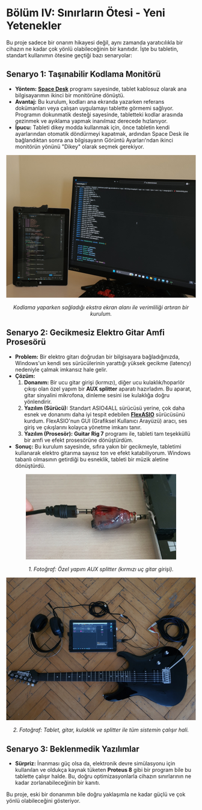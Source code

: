 # Bölüm IV: Sınırların Ötesi - Yeni Yetenekler

Bu proje sadece bir onarım hikayesi değil, aynı zamanda yaratıcılıkla bir cihazın ne kadar çok yönlü olabileceğinin bir kanıtıdır. İşte bu tabletin, standart kullanımın ötesine geçtiği bazı senaryolar:

## Senaryo 1: Taşınabilir Kodlama Monitörü

*   **Yöntem:** **[Space Desk](https://www.spacedesk.net/)** programı sayesinde, tablet kablosuz olarak ana bilgisayarımın ikinci bir monitörüne dönüştü.
*   **Avantaj:** Bu kurulum, kodları ana ekranda yazarken referans dokümanları veya çalışan uygulamayı tablette görmemi sağlıyor. Programın dokunmatik desteği sayesinde, tabletteki kodlar arasında gezinmek ve ayıklama yapmak inanılmaz derecede hızlanıyor.
*   **İpucu:** Tableti dikey modda kullanmak için, önce tabletin kendi ayarlarından otomatik döndürmeyi kapatmak, ardından Space Desk ile bağlandıktan sonra ana bilgisayarın Görüntü Ayarları'ndan ikinci monitörün yönünü "Dikey" olarak seçmek gerekiyor.

<p align="center">
  <img src="../assets/images/tablet_as_a_second_monitor.jpg" width="700">
</p>
<p align="center">
  <i>Kodlama yaparken sağladığı ekstra ekran alanı ile verimliliği artıran bir kurulum.</i>
</p>

## Senaryo 2: Gecikmesiz Elektro Gitar Amfi Prosesörü

*   **Problem:** Bir elektro gitarı doğrudan bir bilgisayara bağladığınızda, Windows'un kendi ses sürücülerinin yarattığı yüksek gecikme (latency) nedeniyle çalmak imkansız hale gelir.
*   **Çözüm:**
    1.  **Donanım:** Bir ucu gitar girişi (kırmızı), diğer ucu kulaklık/hoparlör çıkışı olan özel yapım bir **AUX splitter** aparatı hazırladım. Bu aparat, gitar sinyalini mikrofona, dinleme sesini ise kulaklığa doğru yönlendirir.
    2.  **Yazılım (Sürücü):** Standart ASIO4ALL sürücüsü yerine, çok daha esnek ve donanımı daha iyi tespit edebilen **[FlexASIO](https://github.com/dechamps/FlexASIO)** sürücüsünü kurdum. FlexASIO'nun GUI (Grafiksel Kullanıcı Arayüzü) aracı, ses giriş ve çıkışlarını kolayca yönetme imkanı tanır.
    3.  **Yazılım (Prosesör):** **Guitar Rig 7** programı ile, tableti tam teşekküllü bir amfi ve efekt prosesörüne dönüştürdüm.
*   **Sonuç:** Bu kurulum sayesinde, sıfıra yakın bir gecikmeyle, tabletimi kullanarak elektro gitarıma sayısız ton ve efekt katabiliyorum. Windows tabanlı olmasının getirdiği bu esneklik, tableti bir müzik aletine dönüştürdü.

<p align="center">
  <img src="../assets/images/aux_splitter_gitar_and_speaker.jpg" width="400">
</p>
<p align="center">
  <i>1. Fotoğraf: Özel yapım AUX splitter (kırmızı uç gitar girişi).</i>
</p>

<p align="center">
  <img src="../assets/images/guitar_and_tablet_setup_birdview_photo.jpg" width="750">
</p>
<p align="center">
  <i>2. Fotoğraf: Tablet, gitar, kulaklık ve splitter ile tüm sistemin çalışır hali.</i>
</p>

## Senaryo 3: Beklenmedik Yazılımlar

*   **Sürpriz:** İnanması güç olsa da, elektronik devre simülasyonu için kullanılan ve oldukça kaynak tüketen **Proteus 8** gibi bir program bile bu tablette çalışır halde. Bu, doğru optimizasyonlarla cihazın sınırlarının ne kadar zorlanabileceğinin bir kanıtı.

Bu proje, eski bir donanımın bile doğru yaklaşımla ne kadar güçlü ve çok yönlü olabileceğini gösteriyor.
